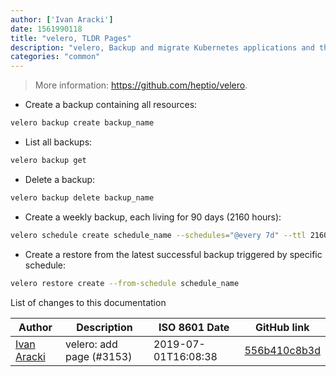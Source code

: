 ```yaml
---
author: ['Ivan Aracki']
date: 1561990118
title: "velero, TLDR Pages"
description: "velero, Backup and migrate Kubernetes applications and their persistent volumes."
categories: "common"
---
```

> More information: <https://github.com/heptio/velero>.

- Create a backup containing all resources:

```bash
velero backup create backup_name
```

- List all backups:

```bash
velero backup get
```

- Delete a backup:

```bash
velero backup delete backup_name
```

- Create a weekly backup, each living for 90 days (2160 hours):

```bash
velero schedule create schedule_name --schedules="@every 7d" --ttl 2160h0m0s
```

- Create a restore from the latest successful backup triggered by specific schedule:

```bash
velero restore create --from-schedule schedule_name
```
List of changes to this documentation


Author | Description | ISO 8601 Date | GitHub link
------|-----|-----|-----
[Ivan Aracki](mailto:aracki.ivan@gmail.com) | velero: add page (#3153) | 2019-07-01T16:08:38 | [556b410c8b3d](https://github.com/tldr-pages/tldr/commit/556b410c8b3d2f1cb6e48fddf1262308b7fb6404)


